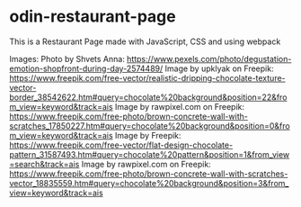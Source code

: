 # odin-restaurant-page
This is a Restaurant Page made with JavaScript, CSS and using webpack

Images:
Photo by Shvets Anna: https://www.pexels.com/photo/degustation-emotion-shopfront-during-day-2574489/
Image by upklyak on Freepik: https://www.freepik.com/free-vector/realistic-dripping-chocolate-texture-vector-border_38542622.htm#query=chocolate%20background&position=22&from_view=keyword&track=ais
Image by rawpixel.com on Freepik: https://www.freepik.com/free-photo/brown-concrete-wall-with-scratches_17850227.htm#query=chocolate%20background&position=0&from_view=keyword&track=ais
Image by Freepik: https://www.freepik.com/free-vector/flat-design-chocolate-pattern_31587493.htm#query=chocolate%20pattern&position=1&from_view=search&track=ais
Image by rawpixel.com on Freepik: https://www.freepik.com/free-photo/brown-concrete-wall-with-scratches-vector_18835559.htm#query=chocolate%20background&position=3&from_view=keyword&track=ais